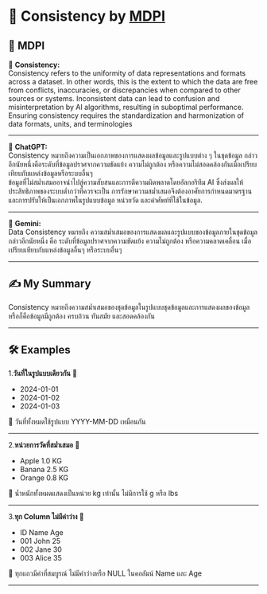 # 🧪 Consistency by [MDPI](https://www.mdpi.com/2076-3417/13/12/7082)

## 📖 **MDPI**  
📌 **Consistency:**  
  Consistency refers to the uniformity of data representations and formats across a dataset. In other words, this is the extent to which the data are free from conflicts, inaccuracies, or discrepancies when compared to other sources or systems. Inconsistent data can lead to confusion and misinterpretation by AI algorithms, resulting in suboptimal performance. Ensuring consistency requires the standardization and harmonization of data formats, units, and terminologies

---
📌 **ChatGPT:**  
 Consistency หมายถึงความเป็นเอกภาพของการแสดงผลข้อมูลและรูปแบบต่าง ๆ ในชุดข้อมูล กล่าวอีกนัยหนึ่งคือระดับที่ข้อมูลปราศจากความขัดแย้ง ความไม่ถูกต้อง หรือความไม่สอดคล้องกันเมื่อเปรียบเทียบกับแหล่งข้อมูลหรือระบบอื่นๆ  
 ข้อมูลที่ไม่สม่ำเสมออาจนำไปสู่ความสับสนและการตีความผิดพลาดโดยอัลกอริทึม AI ซึ่งส่งผลให้ประสิทธิภาพของระบบต่ำกว่าที่ควรจะเป็น การรักษาความสม่ำเสมอจึงต้องอาศัยการกำหนดมาตรฐานและการปรับให้เป็นเอกภาพในรูปแบบข้อมูล หน่วยวัด และคำศัพท์ที่ใช้ในข้อมูล.

----
📌 **Gemini:**  
  Data Consistency หมายถึง  ความสม่ำเสมอของการแสดงผลและรูปแบบของข้อมูลภายในชุดข้อมูล กล่าวอีกนัยหนึ่ง คือ ระดับที่ข้อมูลปราศจากความขัดแย้ง ความไม่ถูกต้อง หรือความคลาดเคลื่อน เมื่อเปรียบเทียบกับแหล่งข้อมูลอื่นๆ หรือระบบอื่นๆ
  
---

## ✍️ **My Summary**  
Consistency หมายถึงความสม่ำเสมอของชุดข้อมูลในรูปแบบชุดข้อมูลและการแสดงผลของข้อมูล หรือก็คือข้อมูลมีถูกต้อง ครบถ้วน ทันสมัย และสอดคล้องกัน

---

## 🛠️ **Examples**  
 1.**วันที่ในรูปแบบเดียวกัน**  💜
 - 2024-01-01
 - 2024-01-02
 - 2024-01-03
    
 🐌 วันที่ทั้งหมดใช้รูปแบบ YYYY-MM-DD เหมือนกัน 

---
 2.**หน่วยการวัดที่สม่ำเสมอ**  💛
 - Apple  1.0 KG
 - Banana 2.5 KG
 - Orange 0.8 KG
    
 🦋 น้ำหนักทั้งหมดแสดงเป็นหน่วย kg เท่านั้น ไม่มีการใช้ g หรือ lbs

---
 3.**ทุก Column ไม่มีค่าว่าง**  🖤
 - ID	    Name	  Age
 - 001	  John	  25
 - 002	  Jane	  30
 - 003	  Alice	  35

 🌺 ทุกแถวมีค่าที่สมบูรณ์ ไม่มีค่าว่างหรือ NULL ในคอลัมน์ Name และ Age

---
